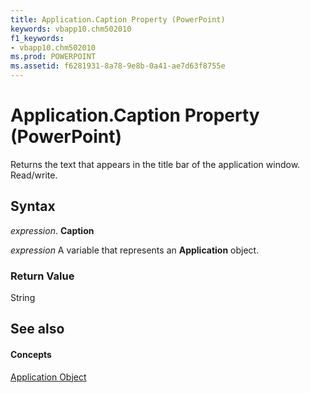 ```yaml
---
title: Application.Caption Property (PowerPoint)
keywords: vbapp10.chm502010
f1_keywords:
- vbapp10.chm502010
ms.prod: POWERPOINT
ms.assetid: f6281931-8a78-9e8b-0a41-ae7d63f8755e
---
```



# Application.Caption Property (PowerPoint)

Returns the text that appears in the title bar of the application window. Read/write.


## Syntax

 _expression_. **Caption**

 _expression_ A variable that represents an **Application** object.


### Return Value

String


## See also


#### Concepts


[Application Object](application-object-powerpoint.md)

